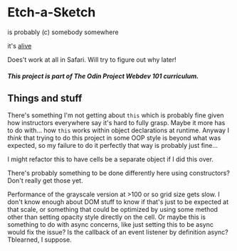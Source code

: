 # Etch-a-Sketch

is probably (c) somebody somewhere

it's [alive](https://zaharano.github.io/etch-a-sketch/)

Does't work at all in Safari. Will try to figure out why later!

##### This project is part of The Odin Project Webdev 101 curriculum.

## Things and stuff
There's something I'm not getting about `this` which is probably fine given how instructors everywhere say it's hard to fully grasp. Maybe it more has to do with... how `this` works within object declarations at runtime. Anyway I *think* that trying to do this project in some OOP style is beyond what was expected, so my failure to do it perfectly that way is probably just fine...

I might refactor this to have cells be a separate object if I did this over.

There's probably something to be done differently here using constructors? Don't really get those yet.

Performance of the grayscale version at >100 or so grid size gets slow. I don't know enough about DOM stuff to know if that's just to be expected at that scale, or something that could be optimized by using some method other than setting opacity style directly on the cell. Or maybe this is something to do with async concerns, like just setting this to be async would fix the issue? Is the callback of an event listener by definition async? Tblearned, I suppose.
